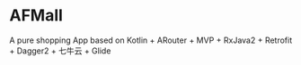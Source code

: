 # AFMall
A pure shopping App based on Kotlin + ARouter + MVP + RxJava2 + Retrofit + Dagger2 + 七牛云 + Glide
